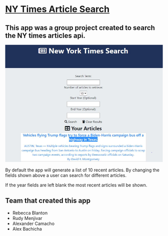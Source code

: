 # [NY Times Article Search](https://mrtavit.github.io/nytimes.search/)

## This app was a group project created to search the NY times articles api.

![Site Screenshot](./nyt.search.JPG)

By default the app will generate a list of 10 recent articles. By changing the fields shown above a user can search for different articles.

If the year fields are left blank the most recent articles will be shown.

## Team that created this app
* Rebecca Blanton
* Rudy Menjivar
* Alexander Camacho
* Alex Bachicha